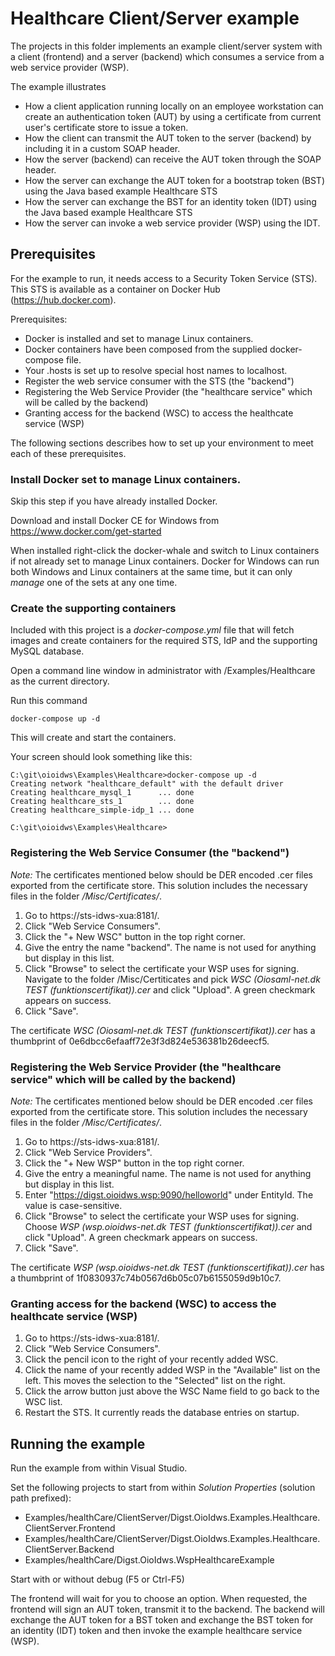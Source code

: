 Healthcare Client/Server example
================================

The projects in this folder implements an example client/server system with a client (frontend) and a server (backend) which consumes a service from a web service provider (WSP).

The example illustrates 

* How a client application running locally on an employee workstation can create an authentication token (AUT) 
  by using a certificate from current user's certificate store to issue a token.
* How the client can transmit the AUT token to the server (backend) by including it in a custom SOAP header.
* How the server (backend) can receive the AUT token through the SOAP header.
* How the server can exchange the AUT token for a bootstrap token (BST) using the Java based example Healthcare STS
* How the server can exchange the BST for an identity token (IDT) using the Java based example Healthcare STS
* How the server can invoke a web service provider (WSP) using the IDT.

## Prerequisites

For the example to run, it needs access to a Security Token Service (STS). This STS is available as a container on Docker Hub (https://hub.docker.com).

Prerequisites:

* Docker is installed and set to manage Linux containers.
* Docker containers have been composed from the supplied docker-compose file.
* Your .hosts is set up to resolve special host names to localhost.
* Register the web service consumer with the STS (the "backend")
* Registering the Web Service Provider (the "healthcare service" which will be called by the backend)
* Granting access for the backend (WSC) to access the healthcate service (WSP)

The following sections describes how to set up your environment to meet each of these prerequisites.


### Install Docker set to manage Linux containers.

Skip this step if you have already installed Docker.

Download and install Docker CE for Windows from https://www.docker.com/get-started

When installed right-click the docker-whale and switch to Linux containers if not already set to manage Linux containers. Docker for Windows can run both Windows and Linux containers at the same time, but it can only *manage* one of the sets at any one time.


### Create the supporting containers

Included with this project is a *docker-compose.yml* file that will fetch images and create containers for the required STS, IdP and the supporting MySQL database.

Open a command line window in administrator with /Examples/Healthcare as the current directory.

Run this command

    docker-compose up -d

This will create and start the containers.

Your screen should look something like this:

    C:\git\oioidws\Examples\Healthcare>docker-compose up -d
    Creating network "healthcare_default" with the default driver
    Creating healthcare_mysql_1      ... done
    Creating healthcare_sts_1        ... done
    Creating healthcare_simple-idp_1 ... done

    C:\git\oioidws\Examples\Healthcare>


### Registering the Web Service Consumer (the "backend")
*Note:* The certificates mentioned below should be DER encoded .cer files exported from the certificate store. 
This solution includes the necessary files in the folder _/Misc/Certificates/_.

1. Go to https://sts-idws-xua:8181/.
2. Click "Web Service Consumers".
3. Click the "+ New WSC" button in the top right corner.
4. Give the entry the name "backend". The name is not used for anything but display in this list.
5. Click "Browse" to select the certificate your WSP uses for signing. Navigate to the folder /Misc/Certiticates and pick  _WSC (Oiosaml-net.dk TEST (funktionscertifikat)).cer_ and click "Upload". A green checkmark appears on success.
6. Click "Save".

The certificate _WSC (Oiosaml-net.dk TEST (funktionscertifikat)).cer_ has a thumbprint of 0e6dbcc6efaaff72e3f3d824e536381b26deecf5.

### Registering the Web Service Provider (the "healthcare service" which will be called by the backend)
*Note:* The certificates mentioned below should be DER encoded .cer files exported from the certificate store. 
This solution includes the necessary files in the folder _/Misc/Certificates/_.

1. Go to https://sts-idws-xua:8181/.
2. Click "Web Service Providers".
3. Click the "+ New WSP" button in the top right corner.
4. Give the entry a meaningful name. The name is not used for anything but display in this list.
5. Enter "https://digst.oioidws.wsp:9090/helloworld" under EntityId. The value is case-sensitive.
6. Click "Browse" to select the certificate your WSP uses for signing. Choose _WSP (wsp.oioidws-net.dk TEST (funktionscertifikat)).cer_ and click "Upload". A green checkmark appears on success.
7. Click "Save".

The certificate _WSP (wsp.oioidws-net.dk TEST (funktionscertifikat)).cer_ has a thumbprint of 1f0830937c74b0567d6b05c07b6155059d9b10c7.

### Granting access for the backend (WSC) to access the healthcate service (WSP)
1. Go to https://sts-idws-xua:8181/.
2. Click "Web Service Consumers".
3. Click the pencil icon to the right of your recently added WSC.
4. Click the name of your recently added WSP in the "Available" list on the left. This moves the selection to the "Selected" list on the right.
5. Click the arrow button just above the WSC Name field to go back to the WSC list.
6. Restart the STS. It currently reads the database entries on startup.


## Running the example

Run the example from within Visual Studio.

Set the following projects to start from within *Solution Properties* (solution path prefixed):

* Examples/healthCare/ClientServer/Digst.OioIdws.Examples.Healthcare.ClientServer.Frontend
* Examples/healthCare/ClientServer/Digst.OioIdws.Examples.Healthcare.ClientServer.Backend
* Examples/healthCare/Digst.OioIdws.WspHealthcareExample

Start with or without debug (F5 or Ctrl-F5)

The frontend will wait for you to choose an option. When requested, the frontend will sign an AUT token, transmit it to the backend. The backend will exchange the AUT token for a BST token and exchange the BST token for an identity (IDT) token and then invoke the example healthcare service (WSP).